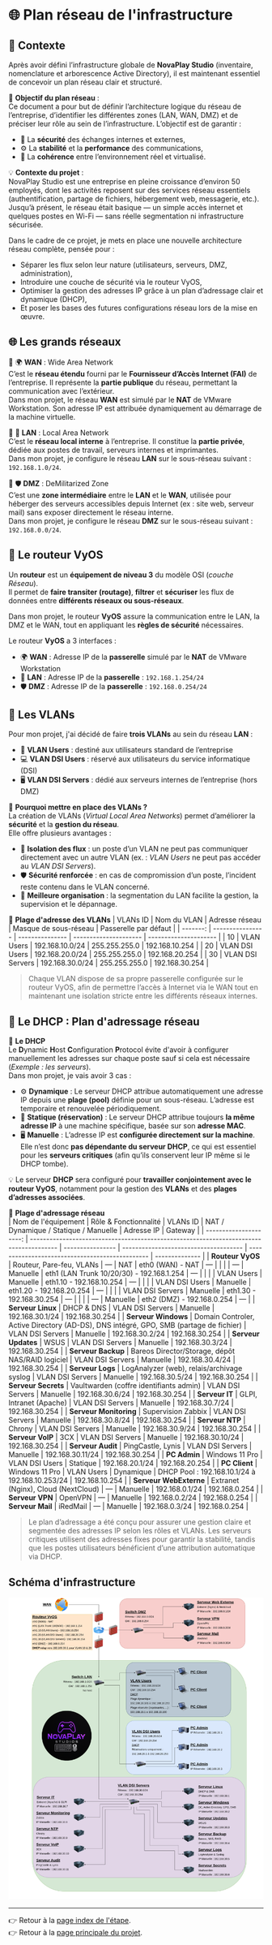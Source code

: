 # 🌐 Plan réseau de l'infrastructure

## 📝 Contexte
Après avoir défini l’infrastructure globale de **NovaPlay Studio** (inventaire, nomenclature et arborescence Active Directory), il est maintenant essentiel de concevoir un plan réseau clair et structuré.

🎯 **Objectif du plan réseau** :  
Ce document a pour but de définir l’architecture logique du réseau de l’entreprise, d’identifier les différentes zones (LAN, WAN, DMZ) et de préciser leur rôle au sein de l’infrastructure.
L’objectif est de garantir :
- 🔐 La **sécurité** des échanges internes et externes,
- ⚙️ La **stabilité** et la **performance** des communications,
- 🧭 La **cohérence** entre l’environnement réel et virtualisé.

💡 **Contexte du projet** :  
NovaPlay Studio est une entreprise en pleine croissance d’environ 50 employés, dont les activités reposent sur des services réseau essentiels (authentification, partage de fichiers, hébergement web, messagerie, etc.).  
Jusqu’à présent, le réseau était basique — un simple accès internet et quelques postes en Wi-Fi — sans réelle segmentation ni infrastructure sécurisée.

Dans le cadre de ce projet, je mets en place une nouvelle architecture réseau complète, pensée pour :
- Séparer les flux selon leur nature (utilisateurs, serveurs, DMZ, administration),
- Introduire une couche de sécurité via le routeur VyOS,
- Optimiser la gestion des adresses IP grâce à un plan d’adressage clair et dynamique (DHCP),
- Et poser les bases des futures configurations réseau lors de la mise en œuvre.

## 🌐 Les grands réseaux

🔹 🌍 **WAN** : Wide Area Network  
C’est le **réseau étendu** fourni par le **Fournisseur d’Accès Internet (FAI)** de l’entreprise. Il représente la **partie publique** du réseau, permettant la communication avec l’extérieur.  
Dans mon projet, le réseau **WAN** est simulé par le **NAT** de VMware Workstation. Son adresse IP est attribuée dynamiquement au démarrage de la machine virtuelle.

🔹 🏢 **LAN** : Local Area Network  
C’est le **réseau local interne** à l’entreprise. Il constitue la **partie privée**, dédiée aux postes de travail, serveurs internes et imprimantes.  
Dans mon projet, je configure le réseau **LAN** sur le sous-réseau suivant : `192.168.1.0/24`.  

🔹 🛡️ **DMZ** : DeMilitarized Zone  
C’est une **zone intermédiaire** entre le **LAN** et le **WAN**, utilisée pour héberger des serveurs accessibles depuis Internet (ex : site web, serveur mail) sans exposer directement le réseau interne.  
Dans mon projet, je configure le réseau **DMZ** sur le sous-réseau suivant : `192.168.0.0/24`.

## 🛜 Le routeur VyOS
Un **routeur** est un **équipement de niveau 3** du modèle OSI (*couche Réseau*).  
Il permet de **faire transiter (routage)**, **filtrer** et **sécuriser** les flux de données entre **différents réseaux ou sous-réseaux**.  

Dans mon projet, le routeur **VyOS** assure la communication entre le LAN, la DMZ et le WAN, tout en appliquant les **règles de sécurité** nécessaires.  

Le routeur **VyOS** a 3 interfaces : 
- 🌍 **WAN** : Adresse IP de la **passerelle** simulé par le **NAT** de VMware Workstation
- 🏢 **LAN** : Adresse IP de la **passerelle** : `192.168.1.254/24`
- 🛡️ **DMZ** : Adresse IP de la **passerelle** : `192.168.0.254/24`

## 🧩 Les VLANs
Pour mon projet, j'ai décidé de faire **trois VLANs** au sein du réseau **LAN** :
- 👥 **VLAN Users** : destiné aux utilisateurs standard de l’entreprise
- 💻 **VLAN DSI Users** : réservé aux utilisateurs du service informatique (DSI)
- 🖥️ **VLAN DSI Servers** : dédié aux serveurs internes de l’entreprise (hors DMZ)

🔹 **Pourquoi mettre en place des VLANs ?**  
La création de VLANs (*Virtual Local Area Networks*) permet d’améliorer la **sécurité** et la **gestion du réseau**.  
Elle offre plusieurs avantages :  
- 🚫 **Isolation des flux** : un poste d’un VLAN ne peut pas communiquer directement avec un autre VLAN (ex. : *VLAN Users* ne peut pas accéder au *VLAN DSI Servers*).
- 🛡️ **Sécurité renforcée** : en cas de compromission d’un poste, l’incident reste contenu dans le VLAN concerné.
- 🧭 **Meilleure organisation** : la segmentation du LAN facilite la gestion, la supervision et le dépannage.

🔹 **Plage d'adresse des VLANs** 
| VLANs ID | Nom du VLAN      | Adresse réseau  | Masque de sous-réseau | Passerelle par défaut |
| -------: | ---------------- | --------------- | --------------------- | --------------------- |
| 10       | VLAN Users       | 192.168.10.0/24 | 255.255.255.0         | 192.168.10.254        |
| 20       | VLAN DSI Users   | 192.168.20.0/24 | 255.255.255.0         | 192.168.20.254        |
| 30       | VLAN DSI Servers | 192.168.30.0/24 | 255.255.255.0         | 192.168.30.254        |

> Chaque VLAN dispose de sa propre passerelle configurée sur le routeur VyOS, afin de permettre l’accès à Internet via le WAN tout en maintenant une isolation stricte entre les différents réseaux internes.

## 🧭 Le DHCP : Plan d'adressage réseau
🔹 **Le DHCP**  
Le **D**ynamic **H**ost **C**onfiguration **P**rotocol évite d'avoir à configurer manuellement les adresses sur chaque poste sauf si cela est nécessaire (*Exemple : les serveurs*).  
Dans mon projet, je vais avoir 3 cas :
- ⚙️ **Dynamique** : Le serveur DHCP attribue automatiquement une adresse IP depuis une **plage (pool)** définie pour un sous-réseau. L’adresse est temporaire et renouvelée périodiquement.
- 📘 **Statique (réservation)** : Le serveur DHCP attribue toujours **la même adresse IP** à une machine spécifique, basée sur son **adresse MAC**.
- 🖥️ **Manuelle** : L’adresse IP est **configurée directement sur la machine**. Elle n’est donc **pas dépendante du serveur DHCP**, ce qui est essentiel pour les **serveurs critiques** (afin qu’ils conservent leur IP même si le DHCP tombe).

💡 Le serveur **DHCP** sera configuré pour **travailler conjointement avec le routeur VyOS**, notamment pour la gestion des **VLANs** et des **plages d’adresses associées**.

🔹 **Plage d'adressage réseau**  
| Nom de l'équipement    | Rôle & Fonctionnalité                                                                  | VLANs ID         | NAT / Dynamique / Statique / Manuelle | Adresse IP                                      | Gateway        |
| ---------------------: | -------------------------------------------------------------------------------------- | ---------------- | ------------------------------------- | ----------------------------------------------- | -------------- |
| **Routeur VyOS**       | Routeur, Pare-feu, VLANs                                                               | —                | NAT                                   | eth0 (WAN) - NAT                                | —              |
|                        |                                                                                        | —                | Manuelle                              | eth1 (LAN Trunk 10/20/30) - 192.168.1.254       | —              |
|                        |                                                                                        | VLAN Users       | Manuelle                              | eth1.10 - 192.168.10.254                        | —              |
|                        |                                                                                        | VLAN DSI Users   | Manuelle                              | eth1.20 - 192.168.20.254                        | —              |
|                        |                                                                                        | VLAN DSI Servers | Manuelle                              | eth1.30 - 192.168.30.254                        | —              |
|                        |                                                                                        | —                | Manuelle                              | eth2 (DMZ) - 192.168.0.254                      | —              |
| **Serveur Linux**      | DHCP & DNS                                                                             | VLAN DSI Servers | Manuelle                              | 192.168.30.1/24                                 | 192.168.30.254 |
| **Serveur Windows**    | Domain Controler, Active Directory (AD-DS), DNS intégré, GPO, SMB (partage de fichier) | VLAN DSI Servers | Manuelle                              | 192.168.30.2/24                                 | 192.168.30.254 |
| **Serveur Updates**    | WSUS                                                                                   | VLAN DSI Servers | Manuelle                              | 192.168.30.3/24                                 | 192.168.30.254 |
| **Serveur Backup**     | Bareos Director/Storage, dépôt NAS/RAID logiciel                                       | VLAN DSI Servers | Manuelle                              | 192.168.30.4/24                                 | 192.168.30.254 |
| **Serveur Logs**       | LogAnalyzer (web), relais/archivage syslog                                             | VLAN DSI Servers | Manuelle                              | 192.168.30.5/24                                 | 192.168.30.254 |
| **Serveur Secrets**    | Vaultwarden (coffre identifiants admin)                                                | VLAN DSI Servers | Manuelle                              | 192.168.30.6/24                                 | 192.168.30.254 |
| **Serveur IT**         | GLPI, Intranet (Apache)                                                                | VLAN DSI Servers | Manuelle                              | 192.168.30.7/24                                 | 192.168.30.254 |
| **Serveur Monitoring** | Supervision Zabbix                                                                     | VLAN DSI Servers | Manuelle                              | 192.168.30.8/24                                 | 192.168.30.254 |
| **Serveur NTP**        | Chrony                                                                                 | VLAN DSI Servers | Manuelle                              | 192.168.30.9/24                                 | 192.168.30.254 |
| **Serveur VoIP**       | 3CX                                                                                    | VLAN DSI Servers | Manuelle                              | 192.168.30.10/24                                | 192.168.30.254 |
| **Serveur Audit**      | PingCastle, Lynis                                                                      | VLAN DSI Servers | Manuelle                              | 192.168.30.11/24                                | 192.168.30.254 |
| **PC Admin**           | Windows 11 Pro                                                                         | VLAN DSI Users   | Statique                              | 192.168.20.1/24                                 | 192.168.20.254 |
| **PC Client**          | Windows 11 Pro                                                                         | VLAN Users       | Dynamique                             | DHCP Pool : 192.168.10.1/24 à 192.168.10.253/24 | 192.168.10.254 |
| **Serveur WebExterne** | Extranet (Nginx), Cloud (NextCloud)                                                    | —                | Manuelle                              | 192.168.0.1/24                                  | 192.168.0.254  |
| **Serveur VPN**        | OpenVPN                                                                                | —                | Manuelle                              | 192.168.0.2/24                                  | 192.168.0.254  |
| **Serveur Mail**       | iRedMail                                                                               | —                | Manuelle                              | 192.168.0.3/24                                  | 192.168.0.254  |

> Le plan d’adressage a été conçu pour assurer une gestion claire et segmentée des adresses IP selon les rôles et VLANs. Les serveurs critiques utilisent des adresses fixes pour garantir la stabilité, tandis que les postes utilisateurs bénéficient d’une attribution automatique via DHCP.

## Schéma d'infrastructure
![schema](/Installations/Etape1/Ressources/InfraNS.drawio.png)

---

👉 Retour à la [page index de l'étape](/Installations/Etape1/index.md).   
👉 Retour à la [page principale du projet](/README.md).  





